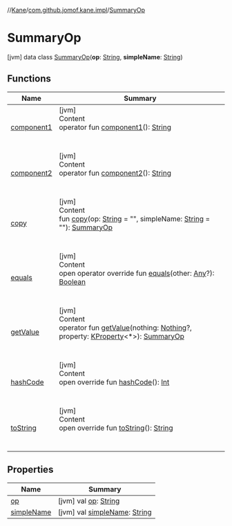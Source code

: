 //[Kane](../../index.md)/[com.github.jomof.kane.impl](../index.md)/[SummaryOp](index.md)



# SummaryOp  
 [jvm] data class [SummaryOp](index.md)(**op**: [String](https://kotlinlang.org/api/latest/jvm/stdlib/kotlin/-string/index.html), **simpleName**: [String](https://kotlinlang.org/api/latest/jvm/stdlib/kotlin/-string/index.html))   


## Functions  
  
|  Name|  Summary| 
|---|---|
| <a name="com.github.jomof.kane.impl/SummaryOp/component1/#/PointingToDeclaration/"></a>[component1](component1.md)| <a name="com.github.jomof.kane.impl/SummaryOp/component1/#/PointingToDeclaration/"></a>[jvm]  <br>Content  <br>operator fun [component1](component1.md)(): [String](https://kotlinlang.org/api/latest/jvm/stdlib/kotlin/-string/index.html)  <br><br><br>
| <a name="com.github.jomof.kane.impl/SummaryOp/component2/#/PointingToDeclaration/"></a>[component2](component2.md)| <a name="com.github.jomof.kane.impl/SummaryOp/component2/#/PointingToDeclaration/"></a>[jvm]  <br>Content  <br>operator fun [component2](component2.md)(): [String](https://kotlinlang.org/api/latest/jvm/stdlib/kotlin/-string/index.html)  <br><br><br>
| <a name="com.github.jomof.kane.impl/SummaryOp/copy/#kotlin.String#kotlin.String/PointingToDeclaration/"></a>[copy](copy.md)| <a name="com.github.jomof.kane.impl/SummaryOp/copy/#kotlin.String#kotlin.String/PointingToDeclaration/"></a>[jvm]  <br>Content  <br>fun [copy](copy.md)(op: [String](https://kotlinlang.org/api/latest/jvm/stdlib/kotlin/-string/index.html) = "", simpleName: [String](https://kotlinlang.org/api/latest/jvm/stdlib/kotlin/-string/index.html) = ""): [SummaryOp](index.md)  <br><br><br>
| <a name="kotlin/Any/equals/#kotlin.Any?/PointingToDeclaration/"></a>[equals](../../com.github.jomof.kane.impl.types/-double-algebraic-type/index.md#%5Bkotlin%2FAny%2Fequals%2F%23kotlin.Any%3F%2FPointingToDeclaration%2F%5D%2FFunctions%2F-1537345690)| <a name="kotlin/Any/equals/#kotlin.Any?/PointingToDeclaration/"></a>[jvm]  <br>Content  <br>open operator override fun [equals](../../com.github.jomof.kane.impl.types/-double-algebraic-type/index.md#%5Bkotlin%2FAny%2Fequals%2F%23kotlin.Any%3F%2FPointingToDeclaration%2F%5D%2FFunctions%2F-1537345690)(other: [Any](https://kotlinlang.org/api/latest/jvm/stdlib/kotlin/-any/index.html)?): [Boolean](https://kotlinlang.org/api/latest/jvm/stdlib/kotlin/-boolean/index.html)  <br><br><br>
| <a name="com.github.jomof.kane.impl/SummaryOp/getValue/#kotlin.Nothing?#kotlin.reflect.KProperty[*]/PointingToDeclaration/"></a>[getValue](get-value.md)| <a name="com.github.jomof.kane.impl/SummaryOp/getValue/#kotlin.Nothing?#kotlin.reflect.KProperty[*]/PointingToDeclaration/"></a>[jvm]  <br>Content  <br>operator fun [getValue](get-value.md)(nothing: [Nothing](https://kotlinlang.org/api/latest/jvm/stdlib/kotlin/-nothing/index.html)?, property: [KProperty](https://kotlinlang.org/api/latest/jvm/stdlib/kotlin.reflect/-k-property/index.html)<*>): [SummaryOp](index.md)  <br><br><br>
| <a name="kotlin/Any/hashCode/#/PointingToDeclaration/"></a>[hashCode](../../com.github.jomof.kane.impl.types/-double-algebraic-type/index.md#%5Bkotlin%2FAny%2FhashCode%2F%23%2FPointingToDeclaration%2F%5D%2FFunctions%2F-1537345690)| <a name="kotlin/Any/hashCode/#/PointingToDeclaration/"></a>[jvm]  <br>Content  <br>open override fun [hashCode](../../com.github.jomof.kane.impl.types/-double-algebraic-type/index.md#%5Bkotlin%2FAny%2FhashCode%2F%23%2FPointingToDeclaration%2F%5D%2FFunctions%2F-1537345690)(): [Int](https://kotlinlang.org/api/latest/jvm/stdlib/kotlin/-int/index.html)  <br><br><br>
| <a name="kotlin/Any/toString/#/PointingToDeclaration/"></a>[toString](../../com.github.jomof.kane.impl.types/-object-kane-type/-companion/index.md#%5Bkotlin%2FAny%2FtoString%2F%23%2FPointingToDeclaration%2F%5D%2FFunctions%2F-1537345690)| <a name="kotlin/Any/toString/#/PointingToDeclaration/"></a>[jvm]  <br>Content  <br>open override fun [toString](../../com.github.jomof.kane.impl.types/-object-kane-type/-companion/index.md#%5Bkotlin%2FAny%2FtoString%2F%23%2FPointingToDeclaration%2F%5D%2FFunctions%2F-1537345690)(): [String](https://kotlinlang.org/api/latest/jvm/stdlib/kotlin/-string/index.html)  <br><br><br>


## Properties  
  
|  Name|  Summary| 
|---|---|
| <a name="com.github.jomof.kane.impl/SummaryOp/op/#/PointingToDeclaration/"></a>[op](op.md)| <a name="com.github.jomof.kane.impl/SummaryOp/op/#/PointingToDeclaration/"></a> [jvm] val [op](op.md): [String](https://kotlinlang.org/api/latest/jvm/stdlib/kotlin/-string/index.html)   <br>
| <a name="com.github.jomof.kane.impl/SummaryOp/simpleName/#/PointingToDeclaration/"></a>[simpleName](simple-name.md)| <a name="com.github.jomof.kane.impl/SummaryOp/simpleName/#/PointingToDeclaration/"></a> [jvm] val [simpleName](simple-name.md): [String](https://kotlinlang.org/api/latest/jvm/stdlib/kotlin/-string/index.html)   <br>

